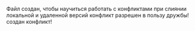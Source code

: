 Файл создан, чтобы научиться работать с конфликтами при слиянии локальной и удаленной версий
конфликт разрешен в пользу дружбы!
создан конфликт!
